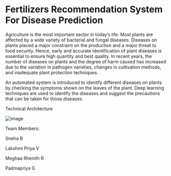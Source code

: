 # Fertilizers Recommendation System For Disease Prediction

Agriculture is the most important sector in today’s life. Most plants are affected by a wide variety of bacterial and fungal diseases. Diseases on plants placed a major constraint on the production and a major threat to food security. Hence, early and accurate identification of plant diseases is essential to ensure high quantity and best quality. In recent years, the number of diseases on plants and the degree of harm caused has increased due to the variation in pathogen varieties, changes in cultivation methods, and inadequate plant protection techniques. 

An automated system is introduced to identify different diseases on plants by checking the symptoms shown on the leaves of the plant. Deep learning techniques are used to identify the diseases and suggest the precautions that can be taken for those diseases. 

Technical Architecture

![image](https://user-images.githubusercontent.com/70477654/190869429-442b29c7-fa16-4d5b-b706-5484feea5c50.png)

Team Members:

Sneha B

Lakshmi Priya V

Meghaa Rhenith R

Padmapriya G

